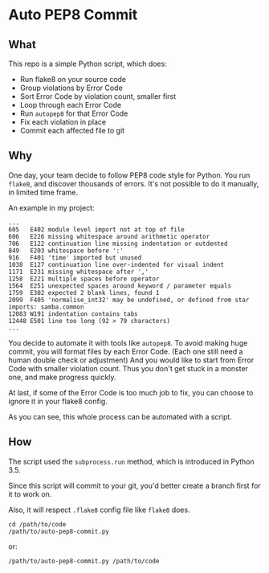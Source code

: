 # Auto PEP8 Commit

## What
This repo is a simple Python script, which does:

- Run flake8 on your source code
- Group violations by Error Code
- Sort Error Code by violation count, smaller first
- Loop through each Error Code
- Run `autopep8` for that Error Code
- Fix each violation in place
- Commit each affected file to git

## Why
One day, your team decide to follow PEP8 code style for Python.
You run `flake8`, and discover thousands of errors.
It's not possible to do it manually, in limited time frame.

An example in my project:

    ...
    605   E402 module level import not at top of file
    606   E226 missing whitespace around arithmetic operator
    706   E122 continuation line missing indentation or outdented
    849   E203 whitespace before ':'
    916   F401 'time' imported but unused
    1038  E127 continuation line over-indented for visual indent
    1171  E231 missing whitespace after ','
    1258  E221 multiple spaces before operator
    1564  E251 unexpected spaces around keyword / parameter equals
    1759  E302 expected 2 blank lines, found 1
    2099  F405 'normalise_int32' may be undefined, or defined from star imports: samba.common
    12083 W191 indentation contains tabs
    12448 E501 line too long (92 > 79 characters)
    ...

You decide to automate it with tools like `autopep8`.
To avoid making huge commit, you will format files by each Error Code.
(Each one still need a human double check or adjustment)
And you would like to start from Error Code with smaller violation count.
Thus you don't get stuck in a monster one, and make progress quickly.

At last, if some of the Error Code is too much job to fix, you can choose to
ignore it in your flake8 config.

As you can see, this whole process can be automated with a script.

## How
The script used the `subprocess.run` method, which is introduced in Python 3.5.

Since this script will commit to your git, you'd better create a branch
first for it to work on.

Also, it will respect `.flake8` config file like `flake8` does.

    cd /path/to/code
    /path/to/auto-pep8-commit.py

or:

    /path/to/auto-pep8-commit.py /path/to/code

